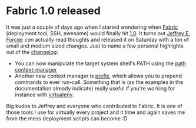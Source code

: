 # Fabric 1.0 released

It was just a couple of days ago when I started wondering when [Fabric][fab]
(deployment tool, SSH, awesome) would finally hit [1.0][1.0]. It turns out [Jeffrey
E.  Forcier][jef] *can* actually read thoughts and released it on Saturday with a
ton of small and medium sized changes. Just to name a few personal highlights
out of the [changelog][log]:

* You can now manipulate the target system shell's PATH using the [path
  context-manager][path]
* Another new context manager is [prefix][prefix], which allows you to prepend commands
  to ever run-call. Something that is (as the examples in the documentation
  already indicate) really useful if you're working for instance with
  [virtualenv][venv].

Big kudos to Jeffrey and everyone who contributed to Fabric. It is one of
those tools I use for virtually every project and it time and again saves me
from the mess deployment scripts can become :D

[log]: http://docs.fabfile.org/en/1.0.0/changes/1.0.html
[fab]: http://fabfile.org
[path]: http://docs.fabfile.org/en/1.0.0/api/core/context_managers.html#fabric.context_managers.path
[prefix]: http://docs.fabfile.org/en/1.0.0/api/core/context_managers.html#fabric.context_managers.prefix
[venv]: http://pypi.python.org/pypi/virtualenv
[jef]: http://bitprophet.org/
[1.0]: http://pypi.python.org/pypi/Fabric/1.0.0
